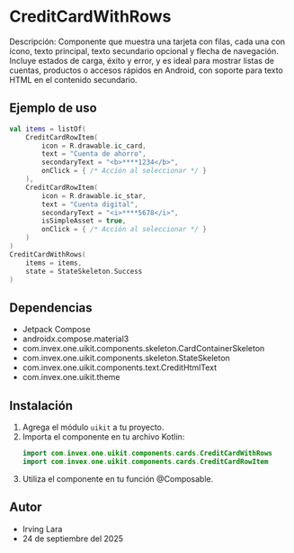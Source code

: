 # CreditCardWithRows

Descripción: Componente que muestra una tarjeta con filas, cada una con ícono, texto principal, texto secundario opcional y flecha de navegación. Incluye estados de carga, éxito y error, y es ideal para mostrar listas de cuentas, productos o accesos rápidos en Android, con soporte para texto HTML en el contenido secundario.

## Ejemplo de uso
```kotlin
val items = listOf(
    CreditCardRowItem(
        icon = R.drawable.ic_card,
        text = "Cuenta de ahorro",
        secondaryText = "<b>****1234</b>",
        onClick = { /* Acción al seleccionar */ }
    ),
    CreditCardRowItem(
        icon = R.drawable.ic_star,
        text = "Cuenta digital",
        secondaryText = "<i>****5678</i>",
        isSimpleAsset = true,
        onClick = { /* Acción al seleccionar */ }
    )
)
CreditCardWithRows(
    items = items,
    state = StateSkeleton.Success
)
```

## Dependencias
- Jetpack Compose
- androidx.compose.material3
- com.invex.one.uikit.components.skeleton.CardContainerSkeleton
- com.invex.one.uikit.components.skeleton.StateSkeleton
- com.invex.one.uikit.components.text.CreditHtmlText
- com.invex.one.uikit.theme

## Instalación
1. Agrega el módulo `uikit` a tu proyecto.
2. Importa el componente en tu archivo Kotlin:
   ```kotlin
   import com.invex.one.uikit.components.cards.CreditCardWithRows
   import com.invex.one.uikit.components.cards.CreditCardRowItem
   ```
3. Utiliza el componente en tu función @Composable.

## Autor
- Irving Lara
- 24 de septiembre del 2025


